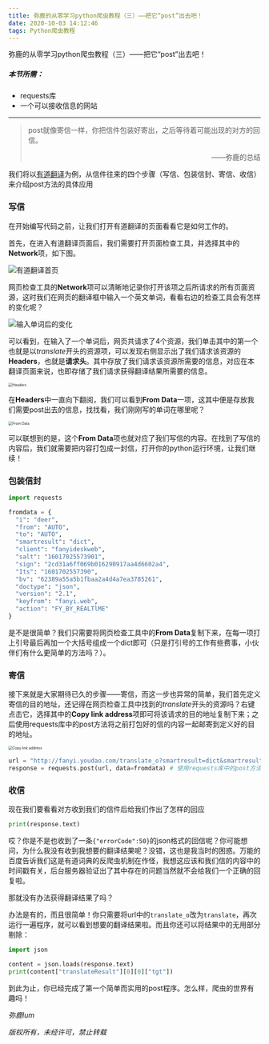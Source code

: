 ```yaml
---
title: 弥鹿的从零学习python爬虫教程（三）——把它“post”出去吧！
date: 2020-10-03 14:12:46
tags: Python爬虫教程
---
```


弥鹿的从零学习python爬虫教程（三）——把它“post”出去吧！



##### 本节所需：

- requests库
- 一个可以接收信息的网站

---

> post就像寄信一样，你把信件包装好寄出，之后等待着可能出现的对方的回信。
>
> <p align="right">——弥鹿的总结</p>



我们将以[有道翻译](http://fanyi.youdao.com/)为例，从信件往来的四个步骤（写信、包装信封、寄信、收信）来介绍post方法的具体应用

<!--more-->

### 写信

在开始编写代码之前，让我们打开有道翻译的页面看看它是如何工作的。

首先，在进入有道翻译页面后，我们需要打开页面检查工具，并选择其中的**Network**项，如下图。

![有道翻译首页](https://mealum.me/images/PythonLearning/p3-1.png)

网页检查工具的**Network**项可以清晰地记录你打开该项之后所请求的所有页面资源，这时我们在网页的翻译框中输入一个英文单词，看看右边的检查工具会有怎样的变化呢？

![输入单词后的变化](https://mealum.me/images/PythonLearning/p3-2.png)

可以看到，在输入了一个单词后，网页共请求了4个资源，我们单击其中的第一个也就是以*translate*开头的资源项，可以发现右侧显示出了我们请求该资源的**Headers**，也就是**请求头**。其中存放了我们请求该资源所需要的信息，对应在本翻译页面来说，也即存储了我们请求获得翻译结果所需要的信息。

<img src="https://mealum.me/images/PythonLearning/p3-3.png" alt="Headers" style="zoom:50%;" />

在**Headers**中一直向下翻阅，我们可以看到**From Data**一项，这其中便是存放我们需要post出去的信息，找找看，我们刚刚写的单词在哪里呢？

<img src="https://mealum.me/images/PythonLearning/p3-4.png" alt="From Data" style="zoom:50%;" />

可以联想到的是，这个**From Data**项也就对应了我们写信的内容。在找到了写信的内容后，我们就需要把内容打包成一封信，打开你的python运行环境，让我们继续！

### 包装信封

```python
import requests

fromdata = {
  "i": "deer", 
  "from": "AUTO", 
  "to": "AUTO", 
  "smartresult": "dict", 
  "client": "fanyideskweb", 
  "salt": "16017025573901",
  "sign": "2cd31a6ff069b016290917aa4d6602a4",
  "Its": "1601702557390", 
  "bv": "62389a55a5b1fbaa2a4d4a7ea3785261", 
  "doctype": "json", 
  "version": "2.1", 
  "keyfrom": "fanyi.web", 
  "action": "FY_BY_REALTlME"
}
```

是不是很简单？我们只需要将网页检查工具中的**From Data**复制下来，在每一项打上引号最后再加一个大括号组成一个dict即可（只是打引号的工作有些费事，小伙伴们有什么更简单的方法吗？）。

### 寄信

接下来就是大家期待已久的步骤——寄信，而这一步也异常的简单，我们首先定义寄信的目的地址，还记得在网页检查工具中找到的*translate*开头的资源吗？右键点击它，选择其中的**Copy link address**项即可将该请求的目的地址复制下来；之后使用requests库中的post方法将之前打包好的信的内容一起邮寄到定义好的目的地址。

<img src="https://mealum.me/images/PythonLearning/p3-5.png" alt="Copy link address" style="zoom:50%;" />

```python
url = "http://fanyi.youdao.com/translate_o?smartresult=dict&smartresult=rule" # 获取到的目的地址
response = requests.post(url, data=fromdata) # 使用requests库中的post方法
```

### 收信

现在我们要看看对方收到我们的信件后给我们作出了怎样的回应

```python
print(response.text)
```

哎？你是不是也收到了一条`{"errorCode":50}`的json格式的回信呢？你可能想问，为什么我没有收到我想要的翻译结果呢？没错，这也是我当时的困惑。万能的百度告诉我们这是有道词典的反爬虫机制在作怪，我想这应该和我们信的内容中的时间戳有关，后台服务器验证出了其中存在的问题当然就不会给我们一个正确的回复啦。

那就没有办法获得翻译结果了吗？

办法是有的，而且很简单！你只需要将url中的`translate_o`改为`translate`，再次运行一遍程序，就可以看到想要的翻译结果啦。而且你还可以将结果中的无用部分剔除：

```python
import json

content = json.loads(response.text)
print(content["translateResult"][0][0]["tgt"])
```



到此为止，你已经完成了第一个简单而实用的post程序。怎么样，爬虫的世界有趣吗！



*弥鹿lum*

*版权所有，未经许可，禁止转载*

